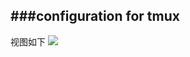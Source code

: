 ###configuration for tmux
---
视图如下
<img src="http://ww3.sinaimg.cn/large/8011a96ejw1f57wwi2bfoj21kw0zkn69.jpg">
